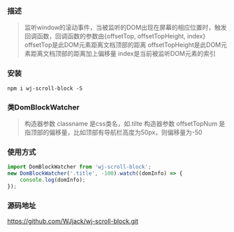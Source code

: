 ### 描述
> 监听window的滚动事件，当被监听的DOM出现在屏幕的相应位置时，触发回调函数，回调函数的参数由{offsetTop, offsetTopHeight, index}
> offsetTop是此DOM元素距离文档顶部的距离
> offsetTopHeight是此DOM元素距离文档顶部的距离加上偏移量
> index是当前被监听DOM元素的索引

### 安装
`npm i wj-scroll-block -S`

### 类DomBlockWatcher
> 构造器参数 classname 是css类名，如.tilte
> 构造器参数 offsetTopNum 是指顶部的偏移量，比如顶部有导航栏高度为50px，则偏移量为-50

### 使用方式
```javascript
import DomBlockWatcher from 'wj-scroll-block';
new DomBlockWatcher('.title', -100).watch((domInfo) => {
    console.log(domInfo);
});
```

### 源码地址
<https://github.com/WJjack/wj-scroll-block.git>

